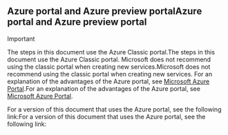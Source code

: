 ## <a name="azure-portal-and-azure-preview-portal"></a><span data-ttu-id="5fa6c-101">Azure portal and Azure preview portal</span><span class="sxs-lookup"><span data-stu-id="5fa6c-101">Azure portal and Azure preview portal</span></span>
> [!IMPORTANT]
> <span data-ttu-id="5fa6c-102">The steps in this document use the Azure Classic portal.</span><span class="sxs-lookup"><span data-stu-id="5fa6c-102">The steps in this document use the Azure Classic portal.</span></span> <span data-ttu-id="5fa6c-103">Microsoft does not recommend using the classic portal when creating new services.</span><span class="sxs-lookup"><span data-stu-id="5fa6c-103">Microsoft does not recommend using the classic portal when creating new services.</span></span> <span data-ttu-id="5fa6c-104">For an explanation of the advantages of the Azure portal, see [Microsoft Azure Portal](https://azure.microsoft.com/features/azure-portal/).</span><span class="sxs-lookup"><span data-stu-id="5fa6c-104">For an explanation of the advantages of the Azure portal, see [Microsoft Azure Portal](https://azure.microsoft.com/features/azure-portal/).</span></span> 
> 
> 

<span data-ttu-id="5fa6c-105">For a version of this document that uses the Azure portal, see the following link:</span><span class="sxs-lookup"><span data-stu-id="5fa6c-105">For a version of this document that uses the Azure portal, see the following link:</span></span>


